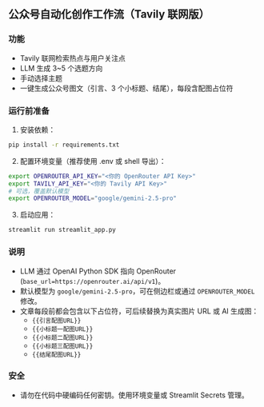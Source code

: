 ## 公众号自动化创作工作流（Tavily 联网版）

### 功能
- Tavily 联网检索热点与用户关注点
- LLM 生成 3~5 个选题方向
- 手动选择主题
- 一键生成公众号图文（引言、3 个小标题、结尾），每段含配图占位符

### 运行前准备
1) 安装依赖：
```bash
pip install -r requirements.txt
```

2) 配置环境变量（推荐使用 .env 或 shell 导出）：
```bash
export OPENROUTER_API_KEY="<你的 OpenRouter API Key>"
export TAVILY_API_KEY="<你的 Tavily API Key>"
# 可选，覆盖默认模型
export OPENROUTER_MODEL="google/gemini-2.5-pro"
```

3) 启动应用：
```bash
streamlit run streamlit_app.py
```

### 说明
- LLM 通过 OpenAI Python SDK 指向 OpenRouter (`base_url=https://openrouter.ai/api/v1`)。
- 默认模型为 `google/gemini-2.5-pro`，可在侧边栏或通过 `OPENROUTER_MODEL` 修改。
- 文章每段前都会包含以下占位符，可后续替换为真实图片 URL 或 AI 生成图：
  - `{{引言配图URL}}`
  - `{{小标题一配图URL}}`
  - `{{小标题二配图URL}}`
  - `{{小标题三配图URL}}`
  - `{{结尾配图URL}}`

### 安全
- 请勿在代码中硬编码任何密钥。使用环境变量或 Streamlit Secrets 管理。
